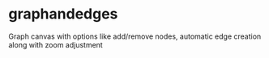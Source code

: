 # graphandedges
Graph canvas with options like add/remove nodes, automatic edge creation along with zoom adjustment
